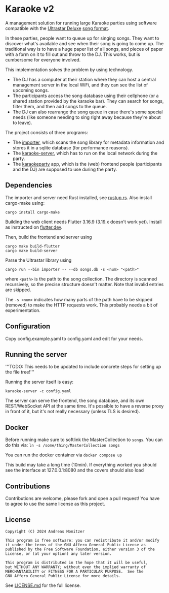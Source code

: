 # Karaoke v2

A management solution for running large Karaoke parties using software compatible with the [Ultrastar Deluxe](https://usdx.eu/) [song format](https://usdx.eu/format/).

In these parties, people want to queue up for singing songs. They want to discover what's available and see when their song is going to come up. The traditional way is to have a huge paper list of all songs, and pieces of paper with a form on it to fill out and throw to the DJ. This works, but is cumbersome for everyone involved.

This implementation solves the problem by using technology.

* The DJ has a computer at their station where they can host a central management server in the local WiFi, and they can see the list of upcoming songs.
* The participants access the song database using their cellphone (or a shared station provided by the karaoke bar). They can search for songs, filter them, and then add  songs to the queue.
* The DJ can also rearrange the song queue in case there's some special needs (like someone needing to sing right away because they're about to leave).

The project consists of three programs:

* The [importer](importer/), which scans the song library for metadata information and stores it in a sqlite database (for performance reasons).
* The [karaoke-server](karaoke-server/), which has to run on the local network during the party.
* The [karaokeparty](karaokeparty/) app, which is the (web) frontend people (participants and the DJ) are supposed to use during the party.

## Dependencies

The importer and server need Rust installed, see [rustup.rs](https://rustup.rs). Also install cargo-make using:

```
cargo install cargo-make
```

Building the web client needs Flutter 3.16.9 (3.19.x doesn't work yet). Install as instructed on [flutter.dev](https://docs.flutter.dev/get-started/install).

Then, build the frontend and server using

```
cargo make build-flutter
cargo make build-server
```

Parse the Ultrastar library using

```
cargo run --bin importer -- --db songs.db -s <num> "<path>"
```

where `<path>` is the path to the song collection. The directory is scanned recursively, so the precise structure doesn't matter. Note that invalid entries are skipped.

The `-s <num>` indicates how many parts of the path have to be skipped (removed) to make the HTTP requests work. This probably needs a bit of experimentation.

## Configuration

Copy config.example.yaml to config.yaml and edit for your needs.

## Running the server

'''TODO: This needs to be updated to include concrete steps for setting up the file tree!'''

Running the server itself is easy:

```
karaoke-server -c config.yaml
```

The server can serve the frontend, the song database, and its own REST/WebSocket API at the same time. It's possible to have a reverse proxy in front of it, but it's not really necessary (unless TLS is desired).

## Docker

Before running make sure to softlink the MasterCollection to `songs`. You can do this via: `ln -s /some/thing/MasterCollection songs`

You can run the docker container via `docker compose up`

This build may take a long time (10min). If everything worked you should see the interface at 127.0.0.1:8080 and the covers should also load

## Contributions

Contributions are welcome, please fork and open a pull request! You have to agree to use the same license as this project.

## License

    Copyright (C) 2024 Andreas Monitzer

    This program is free software: you can redistribute it and/or modify
    it under the terms of the GNU Affero General Public License as
    published by the Free Software Foundation, either version 3 of the
    License, or (at your option) any later version.

    This program is distributed in the hope that it will be useful,
    but WITHOUT ANY WARRANTY; without even the implied warranty of
    MERCHANTABILITY or FITNESS FOR A PARTICULAR PURPOSE.  See the
    GNU Affero General Public License for more details.

See [LICENSE.md](LICENSE.md) for the full license.

